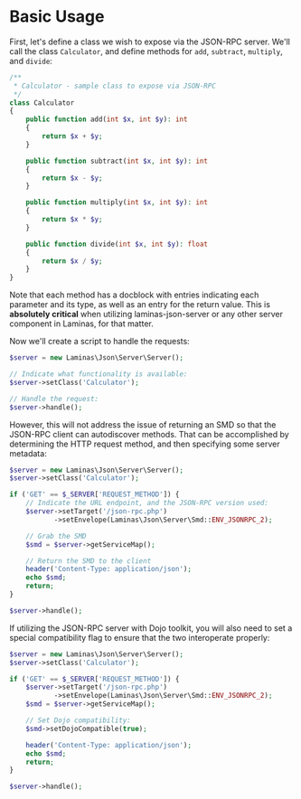 # Basic Usage

First, let's define a class we wish to expose via the JSON-RPC server. We'll
call the class `Calculator`, and define methods for `add`, `subtract`,
`multiply`, and `divide`:

```php
/**
 * Calculator - sample class to expose via JSON-RPC
 */
class Calculator
{
    public function add(int $x, int $y): int
    {
        return $x + $y;
    }

    public function subtract(int $x, int $y): int
    {
        return $x - $y;
    }

    public function multiply(int $x, int $y): int
    {
        return $x * $y;
    }

    public function divide(int $x, int $y): float
    {
        return $x / $y;
    }
}
```

Note that each method has a docblock with entries indicating each parameter and
its type, as well as an entry for the return value. This is **absolutely
critical** when utilizing laminas-json-server or any other server component in
Laminas, for that matter.

Now we'll create a script to handle the requests:

```php
$server = new Laminas\Json\Server\Server();

// Indicate what functionality is available:
$server->setClass('Calculator');

// Handle the request:
$server->handle();
```

However, this will not address the issue of returning an SMD so that the
JSON-RPC client can autodiscover methods. That can be accomplished by
determining the HTTP request method, and then specifying some server
metadata:

```php
$server = new Laminas\Json\Server\Server();
$server->setClass('Calculator');

if ('GET' == $_SERVER['REQUEST_METHOD']) {
    // Indicate the URL endpoint, and the JSON-RPC version used:
    $server->setTarget('/json-rpc.php')
           ->setEnvelope(Laminas\Json\Server\Smd::ENV_JSONRPC_2);

    // Grab the SMD
    $smd = $server->getServiceMap();

    // Return the SMD to the client
    header('Content-Type: application/json');
    echo $smd;
    return;
}

$server->handle();
```

If utilizing the JSON-RPC server with Dojo toolkit, you will also need to set a
special compatibility flag to ensure that the two interoperate properly:

```php
$server = new Laminas\Json\Server\Server();
$server->setClass('Calculator');

if ('GET' == $_SERVER['REQUEST_METHOD']) {
    $server->setTarget('/json-rpc.php')
           ->setEnvelope(Laminas\Json\Server\Smd::ENV_JSONRPC_2);
    $smd = $server->getServiceMap();

    // Set Dojo compatibility:
    $smd->setDojoCompatible(true);

    header('Content-Type: application/json');
    echo $smd;
    return;
}

$server->handle();
```
